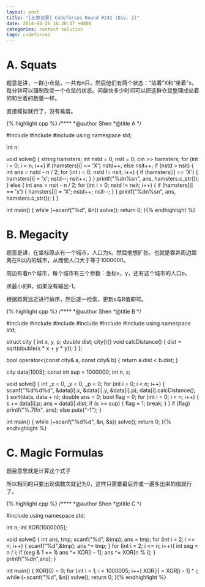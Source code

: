 ```yaml
---
layout: post
title: "[比赛记录] Codeforces Round #242 (Div. 2)"
date: 2014-04-26 16:30:47 +0800
categories: contest solution
tags: codeforces
---
```

# A. Squats

题意是讲，一群小仓鼠，一共有n只，然后他们有两个状态：“站着”X和“坐着”x。每分钟可以强制改变一个仓鼠的状态。问最快多少时间可以把这群仓鼠整理成站着的和坐着的数量一样。

直接模拟就行了，没有难度。

{% highlight cpp %}
/****
	*@author    Shen
	*@title     A
	*/

#include <cstdio>
#include <string>
#include <iostream>
using namespace std;

int n;

void solve()
{
    string hamsters;
    int nstd = 0, nsit = 0;
    cin >> hamsters;
    for (int i = 0; i < n; i++)
        if (hamsters[i] == 'X')
            nstd++;
        else nsit++;
    if (nstd > nsit)
    {
        int ans = nstd - n / 2;
        for (int i = 0; nstd != nsit; i++)
        {
            if (hamsters[i] == 'X')
            {
                hamsters[i] = 'x';
                nstd--; nsit++;
            }
        }
        printf("%dn%sn", ans, hamsters.c_str());
    }
    else
    {
        int ans = nsit - n / 2;
        for (int i = 0; nstd != nsit; i++)
        {
            if (hamsters[i] == 'x')
            {
                hamsters[i] = 'X';
                nstd++; nsit--;
            }
        }
        printf("%dn%sn", ans, hamsters.c_str());
    }
}

int main()
{
    while (~scanf("%d", &n))
        solve();
    return 0;
}{% endhighlight %}

# B. Megacity

题意是讲，在坐标原点有一个城市，人口为s。然后他想扩张，也就是吞并周边距离在R以内的城市，从而使人口大于等于1000000。

周边有着n个城市，每个城市有三个参数：坐标x，y，还有这个城市的人口p。

求最小的R，如果没有输出-1。

根据距离远近进行排序，然后逐一检索，更新s与R值即可。

{% highlight cpp %}
/****
	*@author    Shen
	*@title     B
	*/

#include <iostream>
#include <cstdio>
#include <string>
#include <cstring>
#include <cmath>
#include <algorithm>
using namespace std;

struct city
{
    int x, y, p;
    double dist;
    city(){}
    void calcDistance()
    {
        dist = sqrt(double(x * x + y * y));
    }
};

bool operator<(const city& a, const city& b)
{
    return a.dist < b.dist;
}

city data[1005];
const int sup = 1000000;
int n, s;

void solve()
{
    int _x = 0, _y = 0, _p = 0;
    for (int i = 0; i < n; i++)
    {
        scanf("%d%d%d", &data[i].x, &data[i].y, &data[i].p);
        data[i].calcDistance();
    }
    sort(data, data + n);
    double ans = 0;
    bool flag = 0;
    for (int i = 0; i < n; i++)
    {
        s += data[i].p;
        ans = data[i].dist;
        if (s >= sup)
        {
            flag = 1;
            break;
        }
    }
    if (flag)
        printf("%.7lfn", ans);
    else puts("-1");
}

int main()
{
    while (~scanf("%d%d", &n, &s))
        solve();
    return 0;
}{% endhighlight %}

# C. Magic Formulas

题目意思就是计算这个式子

所以相同的只要出现偶数次就记为0，这样只需要最后异或一遍多出来的值就行了。

{% highlight cpp %}
/****
	*@author    Shen
	*@title     C
	*/

#include <cstdio>
using namespace std;

int n;
int XOR[1000005];

void solve()
{
    int ans, tmp;
    scanf("%d", &tmp);
    ans = tmp;
    for (int i = 2; i <= n; i++)
    {
        scanf("%d",&tmp);
        ans ^= tmp;
    }
    for (int i = 2; i <= n; i++){
        int seg = n / i;
        if (seg & 1 == 1) ans ^= XOR[i - 1];
        ans ^= XOR[n % i];
    }
    printf("%dn",ans);
}

int main()
{
    XOR[0] = 0;
    for (int i = 1; i < 1000005; i++)
        XOR[i] = XOR[i - 1] ^ i;
    while (~scanf("%d", &n))
        solve();
    return 0;
}{% endhighlight %}
